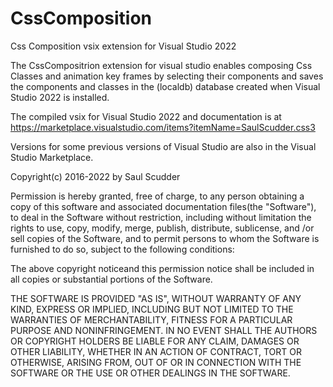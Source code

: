 # CssComposition
Css Composition vsix extension for Visual Studio 2022

The CssCompositrion extension for visual studio enables composing Css Classes and animation key frames by 
selecting their components and saves the components and classes 
in the (localdb) database created when Visual Studio 2022 is installed.

The compiled vsix for Visual Studio 2022 and documentation is at
https://marketplace.visualstudio.com/items?itemName=SaulScudder.css3

Versions for some previous versions of Visual Studio are also in the Visual Studio Marketplace. 

Copyright(c) 2016-2022 by Saul Scudder

Permission is hereby granted, free of charge, to any person obtaining a copy of this software and 
associated documentation files(the "Software"), to deal in the Software without restriction, including without limitation 
the rights to use, copy, modify, merge, publish, distribute, sublicense, and /or sell copies of the Software, 
and to permit persons to whom the Software is furnished to do so, subject to the following conditions:

The above copyright noticeand this permission notice shall be included in all copies or substantial portions of the Software.

THE SOFTWARE IS PROVIDED "AS IS", WITHOUT WARRANTY OF ANY KIND, EXPRESS OR IMPLIED, 
INCLUDING BUT NOT LIMITED TO THE WARRANTIES OF MERCHANTABILITY, FITNESS FOR A PARTICULAR PURPOSE AND NONINFRINGEMENT.
IN NO EVENT SHALL THE AUTHORS OR COPYRIGHT HOLDERS BE LIABLE FOR ANY CLAIM, DAMAGES OR OTHER LIABILITY,
WHETHER IN AN ACTION OF CONTRACT, TORT OR OTHERWISE, ARISING FROM, OUT OF OR IN CONNECTION WITH THE SOFTWARE OR THE 
USE OR OTHER DEALINGS IN THE SOFTWARE.
